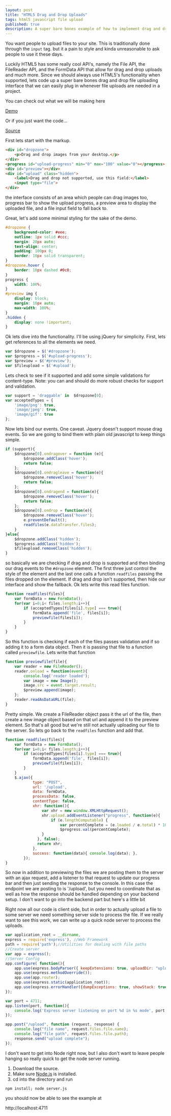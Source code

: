 ```yaml
---
layout: post
title: "HTML5 Drag and Drop Uploads"
tags: html5 javascript file upload
published: true
description: A super bare bones example of how to implement drag and drop file uploads
---
```



You want people to upload files to your site. This is traditionally done through the  `input` tag. but it a pain to style and kinda unreasonable to ask people to use it these days.

Luckily HTML5 has some really cool API's, namely the File API, the FileReader API, and the FormData API that allow for drag and drop uploads and much more. Since we should always use HTML5's functionality when supported, lets code up a super bare bones drag and drop file uploading interface that we can easily plug in whenever file uploads are needed in a project.

<div class="center">
	<p>You can check out what we will be making here</p>
	<a href="{{site.data.s3.demo}}dnd-upload/" target="_blank" class="btn btn-large">Demo</a>
</div>

<div class="center">
	<p>Or if you just want the code...</p>
	<a href="{{site.data.s3.demo}}dnd-upload/dnd-upload.zip" target="_blank" class="btn btn-large">Source</a>
</div>

<!--more-->

First lets start with the markup.

~~~~html
<div id="dropzone">
	<p>Drag and drop images from your desktop.</p>
</div>
<progress id="upload-progress" min="0" max="100" value="0"></progress>
<div id="preview"></div>
<div id="upload" class="hidden">
	<label>Drag and drop not supported, use this field:</label>
	<input type="file">
</div>
~~~~

the interface consists of an area which people can drag images too, progress bar to show the upload progress, a preview area to display the uploaded file, and a file input field to fall back to.


Great, let's add some minimal styling for the sake of the demo.

~~~~css
#dropzone {
	background-color: #eee;
	outline: 1px solid #ccc;
	margin: 20px auto;
	text-align: center;
	padding: 100px 0;
	border: 10px solid transparent;
}
#dropzone.hover {
	border: 10px dashed #0c0;
}
progress {
	width: 100%;
}
#preview img {
	display: block;
	margin: 10px auto;
	max-width: 100%;
}
.hidden {
	display: none !important;
}
~~~~

Ok lets dive into the functionality. I'll be using jQuery for simplicity.
First, lets get references to all the elements we need.

~~~~javascript
var $dropzone = $('#dropzone');
var $progress = $('#upload-progress');
var $preview = $('#preview');
var $fileupload = $('#upload');
~~~~

Lets check to see if it supported and add some simple validations for content-type. Note: you can and should do more robust checks for support and validation.

~~~~javascript
var support = 'draggable' in  $dropzone[0];
var acceptedTypes = {
	'image/png': true,
	'image/jpeg': true,
	'image/gif': true
};
~~~~

Now lets bind our events. One caveat. Jquery doesn't support mouse drag events. So we are going to bind them with plain old javascript to keep things simple.

~~~~javascript
if (support){
	$dropzone[0].ondragover = function (e){
		$dropzone.addClass('hover');
		return false;
	};
	$dropzone[0].ondragleave = function(e){
		$dropzone.removeClass('hover');
		return false;
	};
	$dropzone[0].ondragend = function(e){
		$dropzone.removeClass('hover');
		return false;
	};
	$dropzone[0].ondrop = function(e){
		$dropzone.removeClass('hover');
		e.preventDefault();
		readfiles(e.dataTransfer.files);
	}
}else{
	$dropzone.addClass('hidden');
	$progress.addClass('hidden');
	$fileupload.removeClass('hidden');
}
~~~~

so basically we are checking if drag and drop is supported and then binding our drag events to the `#dropzone` element. The first three just control the style of the element and the last one calls a function `readfiles` passing the files dropped on the element. If drag and drop isn't supported, then hide our interface and show the fallback. Ok lets write this read files function.

~~~~javascript
function readfiles(files){
	var formData = new FormData();
	for(var i=0;i< files.length;i++){
		if (acceptedTypes[files[i].type] === true){
			formData.append('file', files[i]);
			previewfile(files[i]);
		}
	}
}
~~~~

So this function is checking if each of the files passes validation and if so adding it to a form data object. Then it is passing that file to a function called `previewfile`. Lets write that function

~~~~javascript
function previewfile(file){
	var reader = new FileReader();
	reader.onload = function(event){
		console.log('reader loaded');
		var image = new Image();
		image.src = event.target.result;
		$preview.append(image);
	};
	reader.readAsDataURL(file);
}
~~~~

Pretty simple. We create a FileReader object pass it the url of the file, then create a new image object based on that url and append it to the preview element. So that's all good but we're still not actually uploading our file to the server. So lets go back to the `readfiles` function and add that.

~~~~javascript
function readfiles(files){
	var formData = new FormData();
	for(var i=0;i< files.length;i++){
		if (acceptedTypes[files[i].type] === true){
			formData.append('file', files[i]);
			previewfile(files[i]);
		}
	}
	$.ajax({
			type: "POST",
			url: '/upload',
			data: formData,
			processData: false,
			contentType: false,
			xhr: function(){
				var xhr = new window.XMLHttpRequest();
				xhr.upload.addEventListener("progress", function(e){
					if (e.lengthComputable) {
						var percentComplete = (e.loaded / e.total) * 100;
						$progress.val(percentComplete);
			    }
			  }, false);
			  return xhr;
			},
			success: function(data){ console.log(data); },
		});
}
~~~~

So now in addition to previewing the files we are posting them to the server with an ajax request, add a listener to that request to update our progress bar and then just sending the response to the console. In this case the endpoint we are posting to is '/upload', but you need to coordinate that as well as how the response should be handled depending on your backend setup. I don't want to go into the backend part but here's a little bit

Right now all our code is client side, but in order to actually upload a file to some server we need something server side to process the file. If we really want to see this work, we can write up a quick node server to process the uploads.

~~~~javascript
var application_root = __dirname,
express = require('express'), //Web Framework
path = require('path');//Utilities for dealing with file paths
//Create server
var app = express();
//Server Config
app.configure( function(){
	app.use(express.bodyParser({ keepExtensions: true, uploadDir: "uploads" }));
	app.use(express.methodOverride());
	app.use(app.router);
	app.use(express.static(application_root));
	app.use(express.errorHandler({dumpExceptions: true, showStack: true}));
});

var port = 4711;
app.listen(port, function(){
	console.log('Express server listening on port %d in %s mode', port, app.settings.env);
});

app.post("/upload", function (request, response) {
    console.log("file name", request.files.file.name);
    console.log("file path", request.files.file.path);
    response.send("upload complete");
});
~~~~

I don't want to get into Node right now, but I also don't want to leave people hanging so really quick to get the node server running.
1. Download the source.
2. Make sure <a href="nodejs.org" target="_blank">Node.js</a> is installed.
3. cd into the directory and run

~~~~~
npm install; node server.js
~~~~~

you should now be able to see the example at

http://localhost:4711
